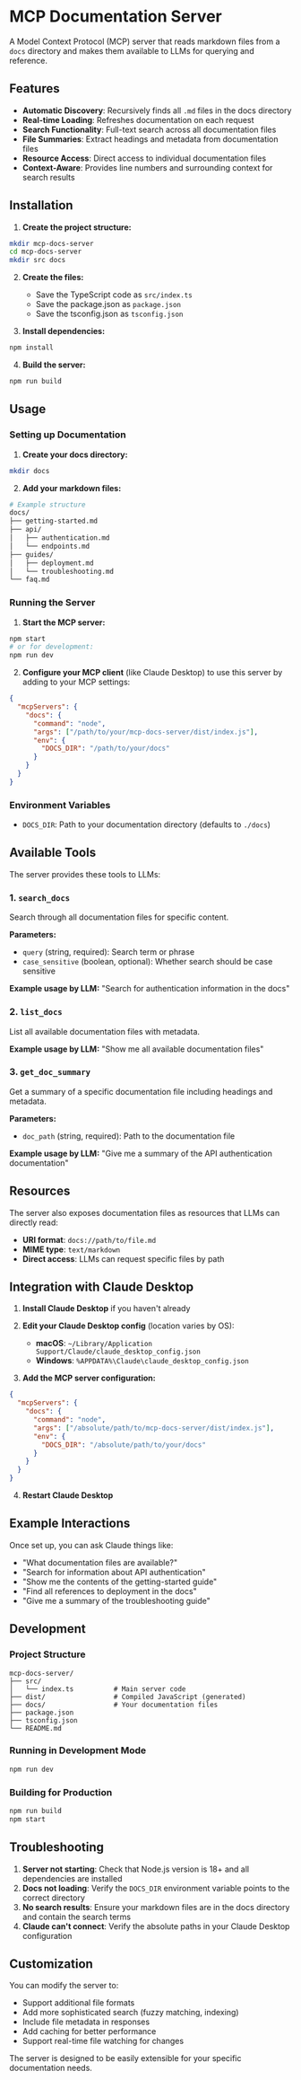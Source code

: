 # MCP Documentation Server

A Model Context Protocol (MCP) server that reads markdown files from a `docs` directory and makes them available to LLMs for querying and reference.

## Features

- **Automatic Discovery**: Recursively finds all `.md` files in the docs directory
- **Real-time Loading**: Refreshes documentation on each request
- **Search Functionality**: Full-text search across all documentation files
- **File Summaries**: Extract headings and metadata from documentation files
- **Resource Access**: Direct access to individual documentation files
- **Context-Aware**: Provides line numbers and surrounding context for search results

## Installation

1. **Create the project structure:**
```bash
mkdir mcp-docs-server
cd mcp-docs-server
mkdir src docs
```

2. **Create the files:**
   - Save the TypeScript code as `src/index.ts`
   - Save the package.json as `package.json`
   - Save the tsconfig.json as `tsconfig.json`

3. **Install dependencies:**
```bash
npm install
```

4. **Build the server:**
```bash
npm run build
```

## Usage

### Setting up Documentation

1. **Create your docs directory:**
```bash
mkdir docs
```

2. **Add your markdown files:**
```bash
# Example structure
docs/
├── getting-started.md
├── api/
│   ├── authentication.md
│   └── endpoints.md
├── guides/
│   ├── deployment.md
│   └── troubleshooting.md
└── faq.md
```

### Running the Server

1. **Start the MCP server:**
```bash
npm start
# or for development:
npm run dev
```

2. **Configure your MCP client** (like Claude Desktop) to use this server by adding to your MCP settings:
```json
{
  "mcpServers": {
    "docs": {
      "command": "node",
      "args": ["/path/to/your/mcp-docs-server/dist/index.js"],
      "env": {
        "DOCS_DIR": "/path/to/your/docs"
      }
    }
  }
}
```

### Environment Variables

- `DOCS_DIR`: Path to your documentation directory (defaults to `./docs`)

## Available Tools

The server provides these tools to LLMs:

### 1. `search_docs`
Search through all documentation files for specific content.

**Parameters:**
- `query` (string, required): Search term or phrase
- `case_sensitive` (boolean, optional): Whether search should be case sensitive

**Example usage by LLM:**
"Search for authentication information in the docs"

### 2. `list_docs`
List all available documentation files with metadata.

**Example usage by LLM:**
"Show me all available documentation files"

### 3. `get_doc_summary`
Get a summary of a specific documentation file including headings and metadata.

**Parameters:**
- `doc_path` (string, required): Path to the documentation file

**Example usage by LLM:**
"Give me a summary of the API authentication documentation"

## Resources

The server also exposes documentation files as resources that LLMs can directly read:

- **URI format**: `docs://path/to/file.md`
- **MIME type**: `text/markdown`
- **Direct access**: LLMs can request specific files by path

## Integration with Claude Desktop

1. **Install Claude Desktop** if you haven't already

2. **Edit your Claude Desktop config** (location varies by OS):
   - **macOS**: `~/Library/Application Support/Claude/claude_desktop_config.json`
   - **Windows**: `%APPDATA%\Claude\claude_desktop_config.json`

3. **Add the MCP server configuration:**
```json
{
  "mcpServers": {
    "docs": {
      "command": "node",
      "args": ["/absolute/path/to/mcp-docs-server/dist/index.js"],
      "env": {
        "DOCS_DIR": "/absolute/path/to/your/docs"
      }
    }
  }
}
```

4. **Restart Claude Desktop**

## Example Interactions

Once set up, you can ask Claude things like:

- "What documentation files are available?"
- "Search for information about API authentication"
- "Show me the contents of the getting-started guide"
- "Find all references to deployment in the docs"
- "Give me a summary of the troubleshooting guide"

## Development

### Project Structure
```
mcp-docs-server/
├── src/
│   └── index.ts          # Main server code
├── dist/                 # Compiled JavaScript (generated)
├── docs/                 # Your documentation files
├── package.json
├── tsconfig.json
└── README.md
```

### Running in Development Mode
```bash
npm run dev
```

### Building for Production
```bash
npm run build
npm start
```

## Troubleshooting

1. **Server not starting**: Check that Node.js version is 18+ and all dependencies are installed
2. **Docs not loading**: Verify the `DOCS_DIR` environment variable points to the correct directory
3. **No search results**: Ensure your markdown files are in the docs directory and contain the search terms
4. **Claude can't connect**: Verify the absolute paths in your Claude Desktop configuration

## Customization

You can modify the server to:
- Support additional file formats
- Add more sophisticated search (fuzzy matching, indexing)
- Include file metadata in responses
- Add caching for better performance
- Support real-time file watching for changes

The server is designed to be easily extensible for your specific documentation needs.
